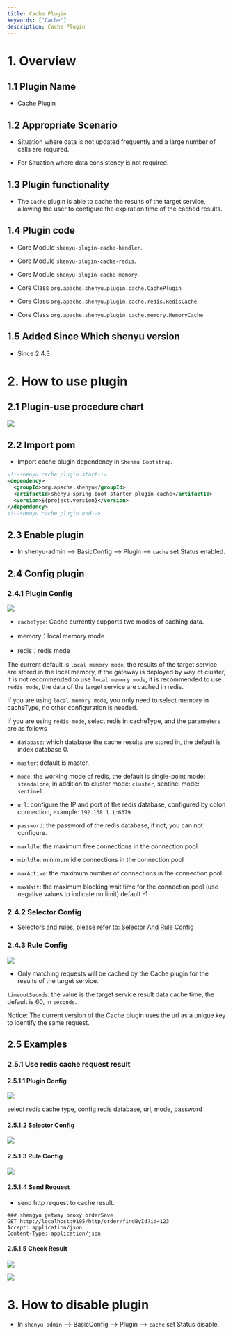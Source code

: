 ```yaml
---
title: Cache Plugin
keywords: ["Cache"]
description: Cache Plugin
---
```


# 1. Overview

## 1.1 Plugin Name

* Cache Plugin

## 1.2 Appropriate Scenario

* Situation where data is not updated frequently and a large number of calls are required.

* For Situation where data consistency is not required.

## 1.3 Plugin functionality

* The `Cache` plugin is able to cache the results of the target service, allowing the user to configure the expiration
  time of the cached results.

## 1.4 Plugin code

* Core Module `shenyu-plugin-cache-handler`.
* Core Module `shenyu-plugin-cache-redis`.
* Core Module `shenyu-plugin-cache-memory`.

* Core Class `org.apache.shenyu.plugin.cache.CachePlugin`
* Core Class `org.apache.shenyu.plugin.cache.redis.RedisCache`
* Core Class `org.apache.shenyu.plugin.cache.memory.MemoryCache`

## 1.5 Added Since Which shenyu version

* Since 2.4.3

# 2. How to use plugin

## 2.1 Plugin-use procedure chart

![](/img/shenyu/plugin/plugin_use_en.jpg)

## 2.2 Import pom

* Import cache plugin dependency in `ShenYu Bootstrap`.

```xml
<!--shenyu cache plugin start-->
<dependency>
  <groupId>org.apache.shenyu</groupId>
  <artifactId>shenyu-spring-boot-starter-plugin-cache</artifactId>
  <version>${project.version}</version>
</dependency>
<!--shenyu cache plugin end-->
```

## 2.3 Enable plugin

- In shenyu-admin --> BasicConfig --> Plugin --> `cache` set Status enabled.

## 2.4 Config plugin

### 2.4.1 Plugin Config

![](/img/shenyu/plugin/cache/cache-plugin-config-en.png)

* `cacheType`: Cache currently supports two modes of caching data.

* memory：local memory mode

* redis：redis mode

The current default is `local memory mode`, the results of the target service are stored in the local memory, if the
gateway is deployed by way of cluster, it is not recommended to use `local memory mode`, it is recommended to
use `redis mode`, the data of the target service are cached in redis.

If you are using `local memory mode`, you only need to select memory in cacheType, no other configuration is needed.

If you are using `redis mode`, select redis in cacheType, and the parameters are as follows

* `database`: which database the cache results are stored in, the default is index database 0.

* `master`: default is master.

* `mode`: the working mode of redis, the default is single-point mode: `standalone`, in addition to cluster
  mode: `cluster`, sentinel mode: `sentinel`.

* `url`: configure the IP and port of the redis database, configured by colon connection, example: `192.168.1.1:6379`.

* `password`: the password of the redis database, if not, you can not configure.

* `maxldle`: the maximum free connections in the connection pool

* `minldle`: minimum idle connections in the connection pool

* `maxActive`: the maximum number of connections in the connection pool

* `maxWait`: the maximum blocking wait time for the connection pool (use negative values to indicate no limit) default -1

### 2.4.2 Selector Config

* Selectors and rules, please refer to: [Selector And Rule Config](../../user-guide/admin-usage/selector-and-rule)

### 2.4.3 Rule Config

![](/img/shenyu/plugin/cache/cache-plugin-rule-en.png)

* Only matching requests will be cached by the Cache plugin for the results of the target service.

`timeoutSecods`: the value is the target service result data cache time, the default is 60, in `seconds`.

Notice: The current version of the Cache plugin uses the url as a unique key to identify the same request.

## 2.5 Examples

### 2.5.1 Use redis cache request result

#### 2.5.1.1 Plugin Config

![](/img/shenyu/plugin/cache/cache-plugin-config-example-en.png)

select redis cache type, config redis database, url, mode, password

#### 2.5.1.2 Selector Config

![](/img/shenyu/plugin/cache/cache-plugin-selector-en.png)

#### 2.5.1.3 Rule Config

![](/img/shenyu/plugin/cache/cache-plugin-rule-en.png)

#### 2.5.1.4 Send Request

* send http request to cache result.

```http title="request"
### shengyu getway proxy orderSave
GET http://localhost:9195/http/order/findById?id=123
Accept: application/json
Content-Type: application/json
```

#### 2.5.1.5 Check Result

![](/img/shenyu/plugin/cache/cache-result.jpg)

![](/img/shenyu/plugin/cache/cache-result-check.png)

# 3. How to disable plugin

- In `shenyu-admin` --> BasicConfig --> Plugin --> `cache` set Status disable.

